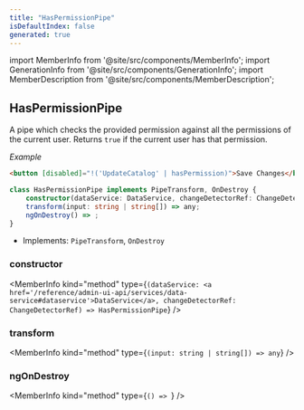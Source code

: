 ```yaml
---
title: "HasPermissionPipe"
isDefaultIndex: false
generated: true
---
```

<!-- This file was generated from the Vendure source. Do not modify. Instead, re-run the "docs:build" script -->
import MemberInfo from '@site/src/components/MemberInfo';
import GenerationInfo from '@site/src/components/GenerationInfo';
import MemberDescription from '@site/src/components/MemberDescription';


## HasPermissionPipe

<GenerationInfo sourceFile="packages/admin-ui/src/lib/core/src/shared/pipes/has-permission.pipe.ts" sourceLine="17" packageName="@vendure/admin-ui" />

A pipe which checks the provided permission against all the permissions of the current user.
Returns `true` if the current user has that permission.

*Example*

```HTML
<button [disabled]="!('UpdateCatalog' | hasPermission)">Save Changes</button>
```

```ts title="Signature"
class HasPermissionPipe implements PipeTransform, OnDestroy {
    constructor(dataService: DataService, changeDetectorRef: ChangeDetectorRef)
    transform(input: string | string[]) => any;
    ngOnDestroy() => ;
}
```
* Implements: <code>PipeTransform</code>, <code>OnDestroy</code>



<div className="members-wrapper">

### constructor

<MemberInfo kind="method" type={`(dataService: <a href='/reference/admin-ui-api/services/data-service#dataservice'>DataService</a>, changeDetectorRef: ChangeDetectorRef) => HasPermissionPipe`}   />


### transform

<MemberInfo kind="method" type={`(input: string | string[]) => any`}   />


### ngOnDestroy

<MemberInfo kind="method" type={`() => `}   />




</div>
